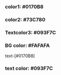 ### color1: #0170B8
### color2: #73C780
### Textcolor3: #093F7C
### BG color: #FAFAFA

text-[#0170B8]
### text color: #093F7C
